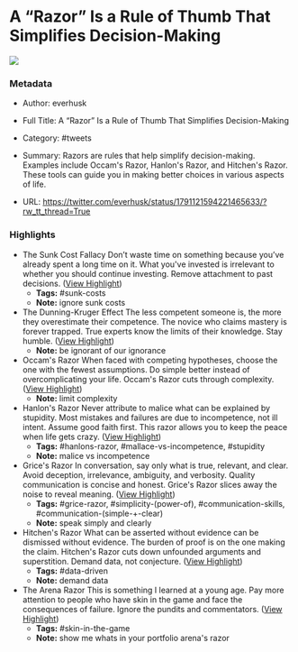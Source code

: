 # A “Razor” Is a Rule of Thumb That Simplifies Decision-Making

![](https://pbs.twimg.com/profile_images/1773427545850912768/Y19p9FmT.jpg)

### Metadata

- Author: everhusk
- Full Title: A “Razor” Is a Rule of Thumb That Simplifies Decision-Making
- Category: #tweets

- Summary: Razors are rules that help simplify decision-making. Examples include Occam's Razor, Hanlon's Razor, and Hitchen's Razor. These tools can guide you in making better choices in various aspects of life. 

- URL: https://twitter.com/everhusk/status/1791121594221465633/?rw_tt_thread=True

### Highlights

- The Sunk Cost Fallacy
  Don’t waste time on something because you’ve already spent a long time on it.
  What you've invested is irrelevant to whether you should continue investing.
  Remove attachment to past decisions. ([View Highlight](https://read.readwise.io/read/01hzcthx34rmgz88akkkatkaza))
    - **Tags:** #sunk-costs
    - **Note:** ignore sunk costs
- The Dunning-Kruger Effect
  The less competent someone is, the more they overestimate their competence.
  The novice who claims mastery is forever trapped.
  True experts know the limits of their knowledge.
  Stay humble. ([View Highlight](https://read.readwise.io/read/01hzcthjvetm9xw9d3jaehw8ja))
    - **Note:** be ignorant of our ignorance
- Occam's Razor
  When faced with competing hypotheses, choose the one with the fewest assumptions.
  Do simple better instead of overcomplicating your life.
  Occam's Razor cuts through complexity. ([View Highlight](https://read.readwise.io/read/01hzcthbeqc08tx0ctxa2e3kda))
    - **Note:** limit complexity
- Hanlon's Razor
  Never attribute to malice what can be explained by stupidity.
  Most mistakes and failures are due to incompetence, not ill intent.
  Assume good faith first.
  This razor allows you to keep the peace when life gets crazy. ([View Highlight](https://read.readwise.io/read/01hzcth0c3eey5e2r6w8xktert))
    - **Tags:** #hanlons-razor, #mallace-vs-incompetence, #stupidity
    - **Note:** malice vs incompetence
- Grice's Razor
  In conversation, say only what is true, relevant, and clear.
  Avoid deception, irrelevance, ambiguity, and verbosity.
  Quality communication is concise and honest.
  Grice's Razor slices away the noise to reveal meaning. ([View Highlight](https://read.readwise.io/read/01hzctg3bwdbhx7zeetj7k6pcy))
    - **Tags:** #grice-razor, #simplicity-(power-of), #communication-skills, #communication-(simple-+-clear)
    - **Note:** speak simply and clearly
- Hitchen's Razor
  What can be asserted without evidence can be dismissed without evidence.
  The burden of proof is on the one making the claim.
  Hitchen's Razor cuts down unfounded arguments and superstition.
  Demand data, not conjecture. ([View Highlight](https://read.readwise.io/read/01hzctfpebc39hhrg7ggf84dcv))
    - **Tags:** #data-driven
    - **Note:** demand data
- The Arena Razor
  This is something I learned at a young age.
  Pay more attention to people who have skin in the game and face the consequences of failure.
  Ignore the pundits and commentators. ([View Highlight](https://read.readwise.io/read/01hzctf8q850j3at28qmgybn1s))
    - **Tags:** #skin-in-the-game
    - **Note:** show me whats in your portfolio arena's razor

